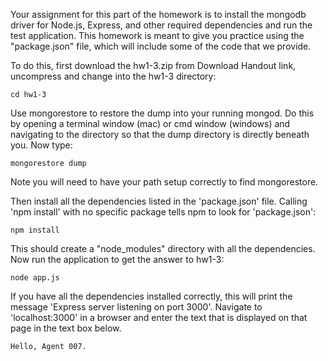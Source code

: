 Your assignment for this part of the homework is to install the mongodb driver for Node.js, Express, and other required dependencies and run the test application. This homework is meant to give you practice using the "package.json" file, which will include some of the code that we provide.

To do this, first download the hw1-3.zip from Download Handout link, uncompress and change into the hw1-3 directory:

    cd hw1-3
Use mongorestore to restore the dump into your running mongod. Do this by opening a terminal window (mac) or cmd window (windows) and navigating to the directory so that the dump directory is directly beneath you. Now type:

    mongorestore dump
Note you will need to have your path setup correctly to find mongorestore.

Then install all the dependencies listed in the 'package.json' file. Calling 'npm install' with no specific package tells npm to look for 'package.json':

    npm install
    
This should create a "node_modules" directory with all the dependencies. Now run the application to get the answer to hw1-3:

    node app.js
    
If you have all the dependencies installed correctly, this will print the message 'Express server listening on port 3000'. Navigate to 'localhost:3000' in a browser and enter the text that is displayed on that page in the text box below.

    Hello, Agent 007.